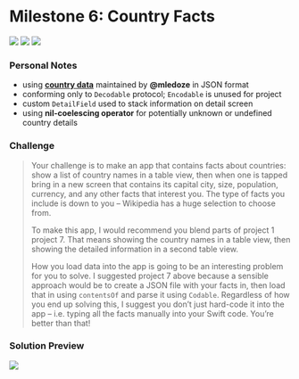 # Milestone 6: Country Facts

[![](https://img.shields.io/badge/Hacking%20with%20iOS-2019.10.26-36A9AE?logo=gumroad)](https://www.hackingwithswift.com/store/hacking-with-ios) [![](https://img.shields.io/badge/Xcode-11.2-3d8af0?logo=xcode)](#) [![](https://img.shields.io/badge/Swift-5.1-FA7343?logo=swift)](#)

### Personal Notes
- using [**country data**](https://github.com/mledoze/countries) maintained by **@mledoze** in JSON format
- conforming only to `Decodable` protocol; `Encodable` is unused for project
- custom `DetailField` used to stack information on detail screen
- using **nil-coelescing operator** for potentially unknown or undefined country details

### Challenge
> Your challenge is to make an app that contains facts about countries: show a list of country names in a table view, then when one is tapped bring in a new screen that contains its capital city, size, population, currency, and any other facts that interest you. The type of facts you include is down to you – Wikipedia has a huge selection to choose from.
>
> To make this app, I would recommend you blend parts of project 1 project 7. That means showing the country names in a table view, then showing the detailed information in a second table view.
>
> How you load data into the app is going to be an interesting problem for you to solve. I suggested project 7 above because a sensible approach would be to create a JSON file with your facts in, then load that in using `contentsOf` and parse it using `Codable`. Regardless of how you end up solving this, I suggest you don’t just hard-code it into the app – i.e. typing all the facts manually into your Swift code. You’re better than that!

### Solution Preview
<img src="https://user-images.githubusercontent.com/4438390/72212536-002a1a80-34ac-11ea-8f5a-f7eb25fc860b.png">
